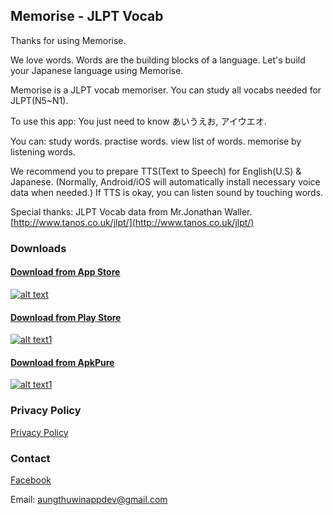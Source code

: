 ## Memorise - JLPT Vocab
Thanks for using Memorise.

We love words.
Words are the building blocks of a language.
Let's build your Japanese language using Memorise.

Memorise is a JLPT vocab memoriser.
You can study all vocabs needed for JLPT(N5~N1).

To use this app:
You just need to know 
あいうえお, アイウエオ.

You can:
study words.
practise words.
view list of words.
memorise by listening words.

We recommend you to prepare TTS(Text to Speech) for English(U.S) & Japanese.
(Normally, Android/iOS will automatically install necessary voice data when needed.)
If TTS is okay, you can listen sound by touching words.

Special thanks:
JLPT Vocab data from Mr.Jonathan Waller.
[http://www.tanos.co.uk/jlpt/](http://www.tanos.co.uk/jlpt/)

### Downloads
#### [Download from App Store](https://apps.apple.com/app/id1611173052)
[![alt text][image]][hyperlink]

[hyperlink]: https://apps.apple.com/app/id1611173052
[image]:
./docs/assets/images/appstore.png
(Download from App Store)

#### [Download from Play Store](https://play.google.com/store/apps/details?id=com.atwappdev.memorise)
[![alt text1][image1]][hyperlink1]

[hyperlink1]: https://play.google.com/store/apps/details?id=com.atwappdev.memorise
[image1]:
./docs/assets/images/playstore.png
(Download from Play Store)

#### [Download from ApkPure](https://apkpure.com/memorise-jlpt-vocab/com.atwappdev.memorise)
[![alt text1][image2]][hyperlink2]

[hyperlink2]: https://apkpure.com/memorise-jlpt-vocab/com.atwappdev.memorise
[image2]:
./docs/assets/images/apkpure.png
(Download from ApkPure)

### Privacy Policy
[Privacy Policy](https://atwappdev.github.io/privacy_policy)

### Contact
[Facebook](https://www.facebook.com/memoriseJlptVocab)

Email: aungthuwinappdev@gmail.com 
